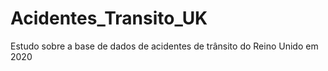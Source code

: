 # Acidentes_Transito_UK
Estudo sobre a base de dados de acidentes de trânsito do Reino Unido em 2020
